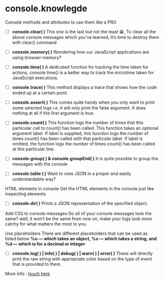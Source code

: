 # console.knowlegde
Console methods and attributes to use them like a PRO

- [ ] **console.clear( )**
This one is the last but not the least 😁, To clear all the above console messages which you’ve learned, It’s time to destroy them with clear() command

- [ ] **console.memory( )**
Wondering how our JavaScript applications are using browser memory?

- [ ] **console.time( )**
A dedicated function for tracking the time taken for actions, console.time() is a better way to track the microtime taken for JavaScript executions.

- [ ] **console.trace( )**
This method displays a trace that shows how the code ended up at a certain point.

- [ ] **console.assert( )**
This comes quite handy when you only want to print some selected logs i.e. it will only print the false argument. It does nothing at all if the first argument is true.

- [ ] **console.count( )**
This function logs the number of times that this particular call to count() has been called. This function takes an optional argument label.
If label is supplied, this function logs the number of times count() has been called with that particular label.
If label is omitted, the function logs the number of times count() has been called at this particular line.

- [ ] **console.group( ) & console.groupEnd( )**
It is quite possible to group the messages with the console

- [ ] **console.table ( )**
Want to view JSON in a proper and easily understandable way?

HTML elements in console
Get the HTML elements in the console just like inspecting elements

- [ ] **console.dir( )**
Prints a JSON representation of the specified object.

Add CSS to console messages
Do all of your console messages look the same? well, it won’t be the same from now on, make your logs look more catchy for what matters the most to you.

Use placeholders
There are different placeholders that can be used as listed below
**%o — which takes an object,
%s — which takes a string, and
%d — which is for a decimal or integer**

- [ ] **console.log( ) | info( ) | debug( ) | warn( ) | error( )**
These will directly print the raw string with appropriate color based on the type of event that is provided to them.


More Info : [touch here](https://medium.com/javascript-in-plain-english)


